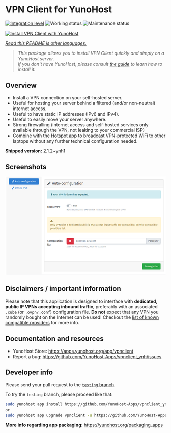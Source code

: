 <!--
N.B.: This README was automatically generated by <https://github.com/YunoHost/apps/tree/master/tools/readme_generator>
It shall NOT be edited by hand.
-->

# VPN Client for YunoHost

[![Integration level](https://dash.yunohost.org/integration/vpnclient.svg)](https://dash.yunohost.org/appci/app/vpnclient) ![Working status](https://ci-apps.yunohost.org/ci/badges/vpnclient.status.svg) ![Maintenance status](https://ci-apps.yunohost.org/ci/badges/vpnclient.maintain.svg)

[![Install VPN Client with YunoHost](https://install-app.yunohost.org/install-with-yunohost.svg)](https://install-app.yunohost.org/?app=vpnclient)

*[Read this README is other languages.](./ALL_README.md)*

> *This package allows you to install VPN Client quickly and simply on a YunoHost server.*  
> *If you don't have YunoHost, please consult [the guide](https://yunohost.org/install) to learn how to install it.*

## Overview

* Install a VPN connection on your self-hosted server.
* Useful for hosting your server behind a filtered (and/or non-neutral) internet access.
* Useful to have static IP addresses (IPv6 and IPv4).
* Useful to easily move your server anywhere.
* Strong firewalling (internet access and self-hosted services only available through the VPN, not leaking to your commercial ISP)
* Combine with the [Hotspot app](https://github.com/YunoHost-Apps/hotspot_ynh) to broadcast VPN-protected WiFi to other laptops without any further technical configuration needed.



**Shipped version:** 2.1.2~ynh1

## Screenshots

![Screenshot of VPN Client](./doc/screenshots/vpnclient.png)

## Disclaimers / important information

Please note that this application is designed to interface with **dedicated, public IP VPNs accepting inbound traffic**, preferably with an associated `.cube` (or `.ovpn/.conf`) configuration file. **Do not** expect that any VPN you randomly bought on the Internet can be used! Checkout the [list of known compatible providers](https://yunohost.org/providers/vpn) for more info.

## Documentation and resources

- YunoHost Store: <https://apps.yunohost.org/app/vpnclient>
- Report a bug: <https://github.com/YunoHost-Apps/vpnclient_ynh/issues>

## Developer info

Please send your pull request to the [`testing` branch](https://github.com/YunoHost-Apps/vpnclient_ynh/tree/testing).

To try the `testing` branch, please proceed like that:

```bash
sudo yunohost app install https://github.com/YunoHost-Apps/vpnclient_ynh/tree/testing --debug
or
sudo yunohost app upgrade vpnclient -u https://github.com/YunoHost-Apps/vpnclient_ynh/tree/testing --debug
```

**More info regarding app packaging:** <https://yunohost.org/packaging_apps>
